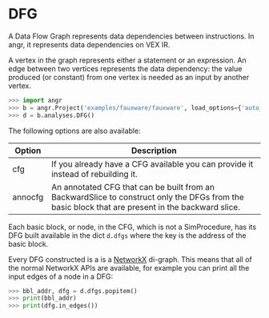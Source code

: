 # DFG

A Data Flow Graph represents data dependencies between instructions. In angr, it represents data dependencies on VEX IR.

A vertex in the graph represents either a statement or an expression. An edge between two vertices represents the
data dependency: the value produced (or constant) from one vertex is needed as an input by another vertex.

```python
>>> import angr
>>> b = angr.Project('examples/fauxware/fauxware', load_options={'auto_load_libs': False})
>>> d = b.analyses.DFG()
```

The following options are also available:

| Option  | Description |
|---------|-------------|
| cfg     | If you already have a CFG available you can provide it instead of rebuilding it. |
| annocfg | An annotated CFG that can be built from an BackwardSlice to construct only the DFGs from the basic block that are present in the backward slice. |

Each basic block, or node, in the CFG, which is not a SimProcedure, has its DFG built available in the dict `d.dfgs`
where the key is the address of the basic block.

Every DFG constructed is a is a [NetworkX](https://networkx.github.io/) di-graph.
This means that all of the normal NetworkX APIs are available, for example you can print all the input edges of a node
in a DFG:

```python
>>> bbl_addr, dfg = d.dfgs.popitem()
>>> print(bbl_addr)
>>> print(dfg.in_edges())
```
